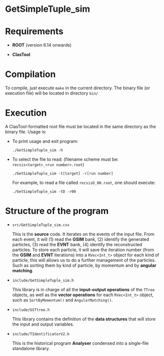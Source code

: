 GetSimpleTuple_sim
======================

# Requirements

* **ROOT** (version 6.14 onwards)

* **ClasTool**

# Compilation

To compile, just execute `make` in the current directory. The binary file (or execution file) will be located in directory `bin/`

# Execution

A ClasTool-formatted root file must be located in the same directory as the binary file. Usage is:

* To print usage and exit program:

  ```
  ./GetSimpleTuple_sim -h
  ```

* To select the file to read: (filename scheme must be: `recsis<target>_<run number>.root`)

  ```
  ./GetSimpleTuple_sim -t[target] -r[run number]
  ``` 

  For example, to read a file called `recsisD_00.root`, one should execute:

  ```
  ./GetSimpleTuple_sim -tD -r00
  ``` 

# Structure of the program

* `src/GetSimpleTuple_sim.cxx`

  This is the **source** code. It iterates on the events of the input file. From each event, it will (1) read the **GSIM** bank, (2) identify the generated particles, (3) read the **EVNT** bank, (4) identify the reconstructed particles. To store each particle, it will save the iteration number (from the **GSIM** and **EVNT** iterations) into a `RVec<Int_t>` object for each kind of particle, this will allows us to do a further management of the particles. Such as sorting them by kind of particle, by momentum and by **angular matching**.

* `include/GetSimpleTuple_sim.h`

  This library is in charge of all the **input-output operations** of the `TTree` objects, as well as the **vector operations** for each `RVec<Int_t>` object, such as `SortByMomentum()` and `AngularMatching()`.

* `include/GSTtree.h`

  This library contains the definition of the **data structures** that will store the input and output variables.

* `include/TIdentificatorV2.h`

  This is the historical program **Analyser** condensed into a single-file standalone library.
